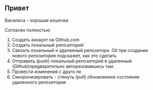 ## Привет

Василиса - хорошая кошечка

Согласен полностью
1. Создать аккаунт на Github.com 
2. Создать локальный репозиторий
3. Связать локальный и удаленный репозитори. Git при создании нового репозитория подскажет, как это сделать
4. Отправить (push) локальный репозиторий в удаленный (Github)предварительно авторизовавшись там.
5. Провести изменения с друго пк
6. Синхронизировать - стянуть (pull) обновленное состояние удаленного репозитория

